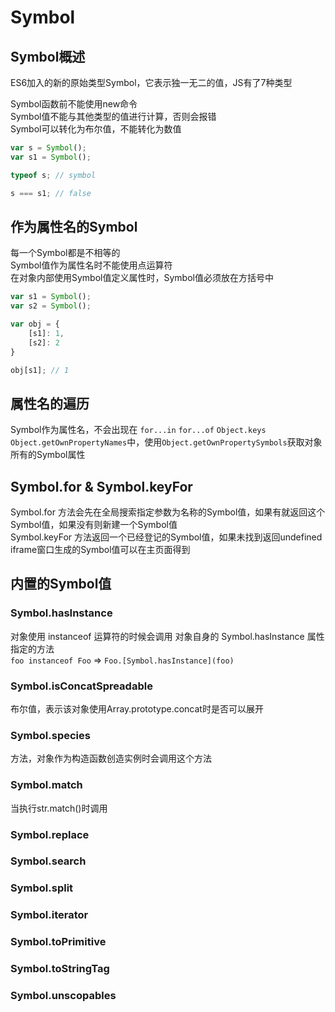 # Symbol

## Symbol概述
ES6加入的新的原始类型Symbol，它表示独一无二的值，JS有了7种类型

Symbol函数前不能使用new命令   
Symbol值不能与其他类型的值进行计算，否则会报错   
Symbol可以转化为布尔值，不能转化为数值

```js
var s = Symbol();
var s1 = Symbol();

typeof s; // symbol

s === s1; // false
```

## 作为属性名的Symbol

每一个Symbol都是不相等的   
Symbol值作为属性名时不能使用点运算符   
在对象内部使用Symbol值定义属性时，Symbol值必须放在方括号中

```js
var s1 = Symbol();
var s2 = Symbol();

var obj = {
    [s1]: 1,
    [s2]: 2
}

obj[s1]; // 1
```

## 属性名的遍历

Symbol作为属性名，不会出现在 `for...in` `for...of` `Object.keys` `Object.getOwnPropertyNames`中，使用`Object.getOwnPropertySymbols`获取对象所有的Symbol属性

## Symbol.for & Symbol.keyFor

Symbol.for 方法会先在全局搜索指定参数为名称的Symbol值，如果有就返回这个Symbol值，如果没有则新建一个Symbol值    
Symbol.keyFor 方法返回一个已经登记的Symbol值，如果未找到返回undefined   
iframe窗口生成的Symbol值可以在主页面得到

## 内置的Symbol值

### Symbol.hasInstance

对象使用 instanceof 运算符的时候会调用 对象自身的 Symbol.hasInstance 属性指定的方法   
`foo instanceof Foo` => `Foo.[Symbol.hasInstance](foo)`

### Symbol.isConcatSpreadable

布尔值，表示该对象使用Array.prototype.concat时是否可以展开

### Symbol.species

方法，对象作为构造函数创造实例时会调用这个方法

### Symbol.match

当执行str.match()时调用

### Symbol.replace

### Symbol.search

### Symbol.split

### Symbol.iterator

### Symbol.toPrimitive

### Symbol.toStringTag

### Symbol.unscopables